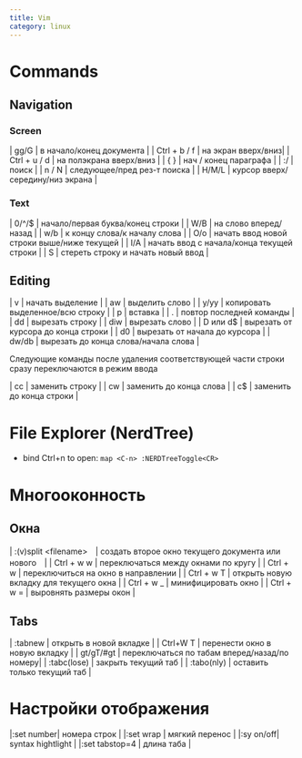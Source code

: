 ```yaml
---
title: Vim
category: linux
---
```

# Commands
## Navigation
### Screen

| gg/G | в начало/конец документа |
| Ctrl + b / f | на экран вверх/вниз|
| Ctrl + u / d | на полэкрана вверх/вниз |
| { } | нач / конец параграфа |
| :/<patt> | поиск |
| n / N | следующее/пред рез-т поиска |
| H/M/L | курсор вверх/середину/низ экрана |

### Text

| 0/^/$ | начало/первая буква/конец строки |
| W/B | на слово вперед/назад |
| w/b | к концу слова/к началу слова |
| O/o | начать ввод новой строки выше/ниже текущей |
| I/A | начать ввод с начала/конца текущей строки |
| S | стереть строку и начать новый ввод |

## Editing

| v | начать выделение |
| aw | выделить слово |
| y/yy | копировать выделенное/всю строку |
| p | вставка |
| . | повтор последней команды |
| dd | вырезать строку |
| diw | вырезать слово |
| D или d$ | вырезать от курсора до конца строки |
| d0 | вырезать от начала до курсора |
| dw/db | вырезать до конца слова/начала слова |

Следующие команды после удаления соответствующей части строки сразу переключаются в режим ввода  

| cc | заменить строку |
| cw | заменить до конца слова |
| c$ | заменить до конца строки |

# File Explorer (NerdTree)

* bind Ctrl+n to open: `map <C-n> :NERDTreeToggle<CR>`

# Многооконность

## Окна

| :(v)split \<filename\>　| создать второе окно текущего документа или нового　|
| Ctrl + w w | переключаться между окнами по кругу |
| Ctrl + w <direction>| переключиться на окно в направлении |
| Ctrl + w T | открыть новую вкладку для текущего окна |
| Ctrl + w _ | минифицировать окно |
| Ctrl + w = | выровнять размеры окон |

## Tabs

| :tabnew <file> | открыть в новой вкладке |
| Ctrl+W T | перенести окно в новую вкладку |
| gt/gT/#gt | переключаться по табам вперед/назад/по номеру|
| :tabc(lose) | закрыть текущий таб |
| :tabo(nly) | оставить только текущий таб |

# Настройки отображения

|:set number| номера строк |
|:set wrap | мягкий перенос |
|:sy on/off| syntax hightlight |
|:set tabstop=4 | длина таба |
